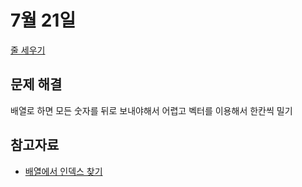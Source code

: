 # 7월 21일

[줄 세우기](https://www.acmicpc.net/problem/2605)

## 문제 해결
배열로 하면 모든 숫자를 뒤로 보내야해서 어렵고 벡터를 이용해서 한칸씩 밀기
## 참고자료
+ [배열에서 인덱스 찾기](https://www.techiedelight.com/ko/find-index-of-an-element-in-array-cpp/)